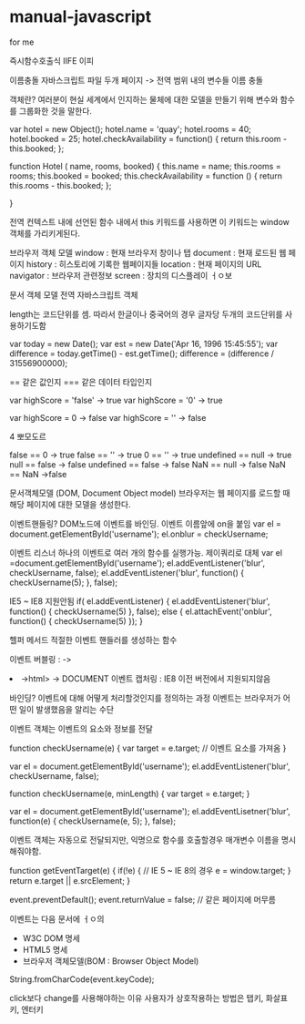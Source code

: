 # manual-javascript
for me


즉시함수호출식 IIFE 이피

이름충돌
자바스크립트 파일 두개 페이지 -> 전역 범위 내의 변수들 이름 충돌

객체란?
여러분이 현실 세계에서 인지하는 물체에 대한
모델을 만들기 위해 변수와 함수를 그룹화한 것을 말한다.

var hotel = new Object();
hotel.name = 'quay';
hotel.rooms = 40;
hotel.booked = 25;
hotel.checkAvailability = function() {
          return this.room - this.booked;
};

function Hotel ( name, rooms, booked) {
   this.name = name;
   this.rooms = rooms;
 this.booked = booked;
  this.checkAvailability = function () {
       return this.rooms - this.booked;
 };

}

전역 컨텍스트 내에 선언된 함수 내에서 this 키워드를 사용하면
이 키워드는 window 객체를 가리키게된다.

브라우저 객체 모델
window : 현재 브라우저 창이나 탭
document : 현재 로드된 웹 페이지
history : 히스토리에 기록한 웹페이지들
location : 현재 페이지의 URL
navigator : 브라우저 관련정보
screen : 장치의 디스플레이 ㅓㅇ보

문서 객체 모델
전역 자바스크립트 객체

length는 코드단위를 셈. 따라서 한글이나 중국어의 경우 글자당 두개의 코드단위를 사용하기도함

var today = new Date();
var est = new Date('Apr 16, 1996 15:45:55');
var difference = today.getTime() - est.getTime();
difference = (difference / 31556900000);

== 같은 값인지
=== 같은 데이터 타입인지

var highScore = 'false' -> true
var highScore = '0' -> true

var highScore = 0 -> false
var highScore = '' -> false

4 뽀모도르

false == 0 -> true
false == '' -> true
0 == '' -> true
undefined == null -> true
null == false -> false
undefined == false -> false
NaN == null -> false
NaN == NaN ->false

문서객체모델 (DOM, Document Object model)
브라우저는 웹 페이지를 로드할 때 해당 페이지에 대한 모델을 생성한다.

이벤트핸들링?
DOM노드에 이벤트를 바인딩.
이벤트 이름앞에 on을 붙임
var el = document.getElementById('username');
el.onblur = checkUsername;

이벤트 리스너
하나의 이벤트로 여러 개의 함수를 실행가능.
제이쿼리로 대체
var el =document.getElementById('username');
el.addEventListener('blur', checkUsername, false);
el.addEventListener('blur', function() {
checkUsername(5);
}, false);

IE5 ~ IE8 지원안됨
if( el.addEventListener) {
  el.addEventListener('blur', function() {
     checkUsername(5)
  }, false);
else {
  el.attachEvent('onblur', function() {
    checkUsername(5)
  });
}

헬퍼 메서드
적절한 이벤트 핸들러를 생성하는 함수

이벤트 버블링 : <a> -><li> ->html> -> DOCUMENT
이벤트 캡처링 :  IE8 이전 버전에서 지원되지않음

바인딩? 이벤트에 대해 어떻게 처리할것인지를 정의하는 과정
이벤트는 브라우저가 어떤 일이 발생했음을 알리는 수단

이벤트 객체는 이벤트의 요소와 정보를 전달

function checkUsername(e) {
   var target = e.target; // 이벤트 요소를 가져옴
}

var el = document.getElementById('username');
el.addEventListener('blur', checkUsername, false);

function checkUsername(e, minLength) {
   var target = e.target;
}

var el = document.getElementById('username');
el.addEventLisetner('blur', function(e) {
     checkUsername(e, 5);
}, false);

이벤트 객체는 자동으로 전달되지만, 익명으로 함수를 호출할경우
매개변수 이름을 명시해줘야함.

function getEventTarget(e) {
      if(!e) { // IE 5 ~ IE 8의 경우
         e = window.target; 
     }
      return e.target || e.srcElement;
}

event.preventDefault(); event.returnValue = false;
// 같은 페이지에 머무름

이벤트는 다음 문서에 ㅓㅇ의
- W3C DOM 명세
- HTML5 명세
- 브라우저 객체모델(BOM : Browser Object Model)

String.fromCharCode(event.keyCode);

click보다 change를 사용해야하는 이유
사용자가 상호작용하는 방법은 탭키, 화살표키, 엔터키
